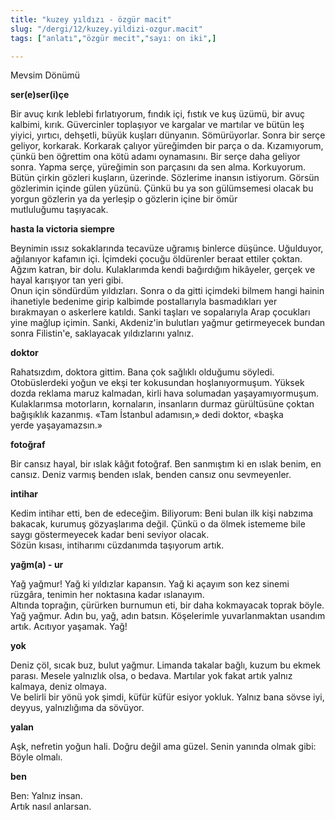 ```yaml
---
title: "kuzey yıldızı - özgür macit"
slug: "/dergi/12/kuzey.yildizi-ozgur.macit"
tags: ["anlatı","özgür mecit","sayı: on iki",]

---
```

Mevsim Dönümü

**ser(e)ser(i)çe**

Bir avuç kırık leblebi fırlatıyorum, fındık içi, fıstık ve kuş üzümü,
bir avuç kalbimi, kırık. Güvercinler toplaşıyor ve kargalar ve martılar
ve bütün leş yiyici, yırtıcı, dehşetli, büyük kuşları dünyanın.
Sömürüyorlar. Sonra bir serçe geliyor, korkarak. Korkarak çalıyor
yüreğimden bir parça o da. Kızamıyorum, çünkü ben öğrettim ona kötü
adamı oynamasını. Bir serçe daha geliyor sonra. Yapma serçe, yüreğimin
son parçasını da sen alma. Korkuyorum. Bütün çirkin gözleri kuşların,
üzerinde. Sözlerime inansın istiyorum. Görsün gözlerimin içinde gülen
yüzünü. Çünkü bu ya son gülümsemesi olacak bu yorgun gözlerin ya da
yerleşip o gözlerin içine bir ömür mutluluğumu taşıyacak.

**hasta la victoria siempre**

Beynimin ıssız sokaklarında tecavüze uğramış binlerce düşünce.
Uğulduyor, ağılanıyor kafamın içi. İçimdeki çocuğu öldürenler beraat
ettiler çoktan. Ağzım katran, bir dolu. Kulaklarımda kendi bağırdığım
hikâyeler, gerçek ve hayal karışıyor tan yeri gibi.\
Onun için söndürdüm yıldızları. Sonra o da gitti içimdeki bilmem hangi
hainin ihanetiyle bedenime girip kalbimde postallarıyla basmadıkları yer
bırakmayan o askerlere katıldı. Sanki taşları ve sopalarıyla Arap
çocukları yine mağlup içimin. Sanki, Akdeniz'in bulutları yağmur
getirmeyecek bundan sonra Filistin'e, saklayacak yıldızlarını yalnız.

**doktor**

Rahatsızdım, doktora gittim. Bana çok sağlıklı olduğumu söyledi.
Otobüslerdeki yoğun ve ekşi ter kokusundan hoşlanıyormuşum. Yüksek dozda
reklama maruz kalmadan, kirli hava solumadan yaşayamıyormuşum.
Kulaklarımsa motorların, kornaların, insanların durmaz gürültüsüne
çoktan bağışıklık kazanmış. «Tam İstanbul adamısın,» dedi doktor, «başka
yerde yaşayamazsın.»

**fotoğraf**

Bir cansız hayal, bir ıslak kâğıt fotoğraf. Ben sanmıştım ki en ıslak
benim, en cansız. Deniz varmış benden ıslak, benden cansız
onu sevmeyenler.

**intihar**

Kedim intihar etti, ben de edeceğim. Biliyorum: Beni bulan ilk kişi
nabzıma bakacak, kurumuş gözyaşlarıma değil. Çünkü o da ölmek istememe
bile saygı göstermeyecek kadar beni seviyor olacak.\
Sözün kısası, intiharımı cüzdanımda taşıyorum artık.

**yağm(a) - ur**

Yağ yağmur! Yağ ki yıldızlar kapansın. Yağ ki açayım son kez sinemi
rüzgâra, tenimin her noktasına kadar ıslanayım.\
Altında toprağın, çürürken burnumun eti, bir daha kokmayacak toprak
böyle.\
Yağ yağmur. Adın bu, yağ, adın batsın. Köşelerimle yuvarlanmaktan
usandım artık. Acıtıyor yaşamak. Yağ!

**yok**

Deniz çöl, sıcak buz, bulut yağmur. Limanda takalar bağlı, kuzum bu
ekmek parası. Mesele yalnızlık olsa, o bedava. Martılar yok fakat artık
yalnız kalmaya, deniz olmaya.\
Ve belirli bir yönü yok şimdi, küfür küfür esiyor yokluk. Yalnız bana
sövse iyi, deyyus, yalnızlığıma da sövüyor.

**yalan**

Aşk, nefretin yoğun hali. Doğru değil ama güzel. Senin yanında olmak
gibi: Böyle olmalı.

**ben**

Ben: Yalnız insan.\
Artık nasıl anlarsan.
